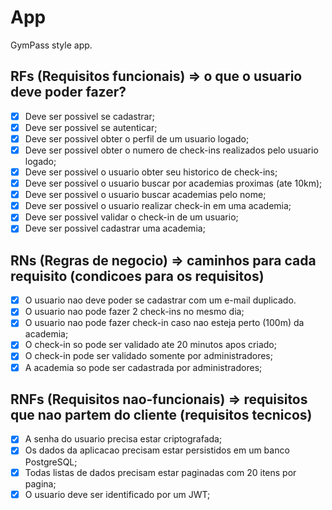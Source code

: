 # App

GymPass style app.

## RFs (Requisitos funcionais) => o que o usuario deve poder fazer?

- [x] Deve ser possivel se cadastrar;
- [x] Deve ser possivel se autenticar;
- [x] Deve ser possivel obter o perfil de um usuario logado;
- [x] Deve ser possivel obter o numero de check-ins realizados pelo usuario logado;
- [x] Deve ser possivel o usuario obter seu historico de check-ins;
- [x] Deve ser possivel o usuario buscar por academias proximas (ate 10km);
- [x] Deve ser possivel o usuario buscar academias pelo nome;
- [x] Deve ser possivel o usuario realizar check-in em uma academia;
- [x] Deve ser possivel validar o check-in de um usuario;
- [x] Deve ser possivel cadastrar uma academia;

## RNs (Regras de negocio) => caminhos para cada requisito (condicoes para os requisitos)

- [x] O usuario nao deve poder se cadastrar com um e-mail duplicado.
- [x] O usuario nao pode fazer 2 check-ins no mesmo dia;
- [x] O usuario nao pode fazer check-in caso nao esteja perto (100m) da academia;
- [x] O check-in so pode ser validado ate 20 minutos apos criado;
- [x] O check-in pode ser validado somente por administradores;
- [x] A academia so pode ser cadastrada por administradores;

## RNFs (Requisitos nao-funcionais) => requisitos que nao partem do cliente (requisitos tecnicos)

- [x] A senha do usuario precisa estar criptografada;
- [x] Os dados da aplicacao precisam estar persistidos em um banco PostgreSQL;
- [x] Todas listas de dados precisam estar paginadas com 20 itens por pagina;
- [x] O usuario deve ser identificado por um JWT;

